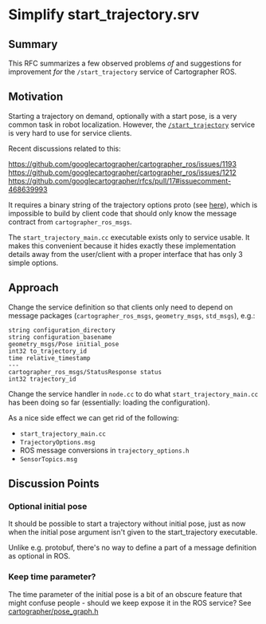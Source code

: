 # Simplify start_trajectory.srv

## Summary
[summary]: #summary

This RFC summarizes a few observed problems _of_ and suggestions for improvement _for_ the `/start_trajectory` service of Cartographer ROS.

## Motivation
[motivation]: #motivation

Starting a trajectory on demand, optionally with a start pose, is a very common task in robot localization.
However, the [`/start_trajectory`](https://github.com/googlecartographer/cartographer_ros/blob/3ca30fc90458152cc9a2c52aaa556e0ab09d0871/cartographer_ros_msgs/srv/StartTrajectory.srv) service is very hard to use for service clients. 

Recent discussions related to this:

https://github.com/googlecartographer/cartographer_ros/issues/1193
https://github.com/googlecartographer/cartographer_ros/issues/1212
https://github.com/googlecartographer/rfcs/pull/17#issuecomment-468639993

It requires a binary string of the trajectory options proto (see [here](https://github.com/googlecartographer/cartographer_ros/blob/61dd57bd94/cartographer_ros_msgs/msg/TrajectoryOptions.msg)), which is impossible to build by client code that should only know the message contract from `cartographer_ros_msgs`.

The `start_trajectory_main.cc` executable exists only to service usable.
It makes this convenient because it hides exactly these implementation details away from the user/client with a proper interface that has only 3 simple options.

## Approach
[approach]: #approach

Change the service definition so that clients only need to depend on message packages (`cartographer_ros_msgs`, `geometry_msgs`, `std_msgs`), e.g.:

```
string configuration_directory
string configuration_basename
geometry_msgs/Pose initial_pose
int32 to_trajectory_id
time relative_timestamp
---
cartographer_ros_msgs/StatusResponse status
int32 trajectory_id
```

Change the service handler in `node.cc` to do what `start_trajectory_main.cc` has been doing so far (essentially: loading the configuration).

As a nice side effect we can get rid of the following:

* `start_trajectory_main.cc`
* `TrajectoryOptions.msg`
* ROS message conversions in `trajectory_options.h`
* `SensorTopics.msg`

## Discussion Points
[discussion]: #discussion

### Optional initial pose

It should be possible to start a trajectory without initial pose, just as now when the initial pose argument isn't given to the start_trajectory executable.

Unlike e.g. protobuf, there's no way to define a part of a message definition as optional in ROS.

### Keep time parameter?

The time parameter of the initial pose is a bit of an obscure feature that might confuse people - should we keep expose it in the ROS service? See [cartographer/pose_graph.h](https://github.com/googlecartographer/cartographer/blob/bdb6f2db4a1f98484b222d61abceab8adb74dfd1/cartographer/mapping/pose_graph.h#L138)
